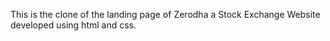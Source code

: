 This is the clone of the landing page of Zerodha a Stock Exchange Website developed using html and css.
